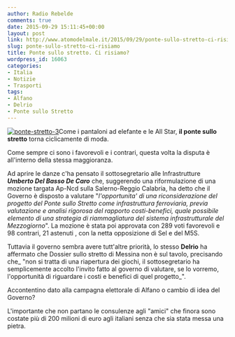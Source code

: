 ```yaml
---
author: Radio Rebelde
comments: true
date: 2015-09-29 15:11:45+00:00
layout: post
link: http://www.atomodelmale.it/2015/09/29/ponte-sullo-stretto-ci-risiamo/
slug: ponte-sullo-stretto-ci-risiamo
title: Ponte sullo stretto. Ci risiamo?
wordpress_id: 16063
categories:
- Italia
- Notizie
- Trasporti
tags:
- Alfano
- Delrio
- Ponte sullo Stretto
---
```


[![ponte-stretto-3](http://www.atomodelmale.it/wp-content/uploads/2015/09/ponte-stretto-3-300x155.jpg)](http://www.atomodelmale.it/2015/09/29/ponte-sullo-stretto-ci-risiamo/ponte-stretto-3/)Come i pantaloni ad elefante e le All Star, **il ponte sullo stretto** torna ciclicamente di moda.

Come sempre ci sono i favorevoli e i contrari, questa volta la disputa è all'interno della stessa maggioranza.

Ad aprire le danze c'ha pensato il sottosegretario alle Infrastrutture _**Umberto Del Basso De Caro**_ che, suggerendo una riformulazione di una mozione targata Ap-Ncd sulla Salerno-Reggio Calabria, ha detto che il Governo è disposto a valutare "_l'opportunita' di una riconsiderazione del progetto del Ponte sullo Stretto come infrastruttura ferroviaria, previa valutazione e analisi rigorosa del rapporto costi-benefici, quale possibile elemento di una strategia di riammagliatura del sistema infrastrutturale del Mezzogiorno_". La mozione è stata poi approvata con 289 voti favorevoli e 98 contrari, 21 astenuti , con la netta opposizione di Sel e del M5S.



Tuttavia il governo sembra avere tutt'altre priorità, lo stesso **Delrio** ha affermato che Dossier sullo stretto di Messina non è sul tavolo, precisando che_ "non si tratta di una riapertura dei giochi, il sottosegretario ha semplicemente accolto l'invito fatto al governo di valutare, se lo vorremo, l'opportunità di riguardare i costi e benefici di quel progetto_".

Accontentino dato alla campagna elettorale di Alfano o cambio di idea del Governo?

L'importante che non partano le consulenze agli "amici" che finora sono costate più di 200 milioni di euro agli italiani senza che sia stata messa una pietra.
